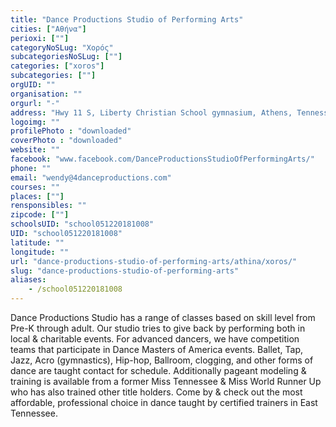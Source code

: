 ```yaml
---
title: "Dance Productions Studio of Performing Arts"
cities: ["Αθήνα"]
perioxi: [""]
categoryNoSLug: "Χορός"
subcategoriesNoSLug: [""]
categories: ["xoros"]
subcategories: [""]
orgUID: ""
organisation: ""
orgurl: "-"
address: "Hwy 11 S, Liberty Christian School gymnasium, Athens, Tennessee 37303"
logoimg: ""
profilePhoto : "downloaded"
coverPhoto : "downloaded"
website: ""
facebook: "www.facebook.com/DanceProductionsStudioOfPerformingArts/"
phone: ""
email: "wendy@4danceproductions.com"
courses: ""
places: [""]
rensponsibles: ""
zipcode: [""]
schoolsUID: "school051220181008"
UID: "school051220181008"
latitude: ""
longitude: ""
url: "dance-productions-studio-of-performing-arts/athina/xoros/"
slug: "dance-productions-studio-of-performing-arts"
aliases:
    - /school051220181008
---
```





Dance Productions Studio has a range of classes based on skill level from Pre-K through adult. Our studio tries to give back by performing both in local &amp; charitable events. For advanced dancers, we have competition teams that participate in Dance Masters of America events. Ballet, Tap, Jazz, Acro (gymnastics), Hip-hop, Ballroom, clogging, and other forms of dance are taught contact for schedule. Additionally pageant modeling &amp; training is available from a former Miss Tennessee &amp; Miss World Runner Up who has also trained other title holders. Come by &amp; check out the most affordable, professional choice in dance taught by certified trainers in East Tennessee.